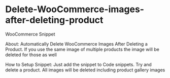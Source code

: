 # Delete-WooCommerce-images-after-deleting-product
WooCommerce Snippet

About: Automatically Delete WooCommerce Images After Deleting a Product. If you use the same image of multiple products the image will be deleted for those as well

How to Setup Snippet: Just add the snippet to Code snippets. Try and delete a product. All images will be deleted including product gallery images

